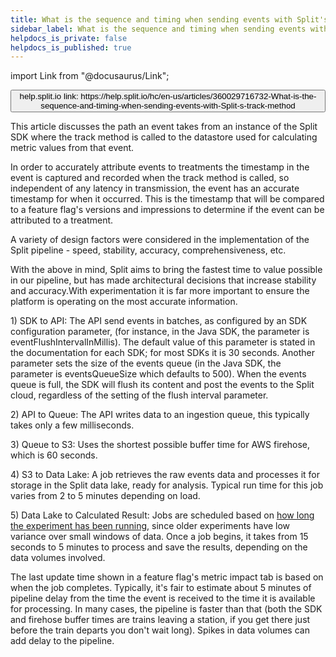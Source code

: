 ```yaml
---
title: What is the sequence and timing when sending events with Split's track method?
sidebar_label: What is the sequence and timing when sending events with Split's track method?
helpdocs_is_private: false
helpdocs_is_published: true
---
```


import Link from "@docusaurus/Link";

<p>
  <button style={{borderRadius:'8px', border:'1px', fontFamily:'Courier New', fontWeight:'800', textAlign:'left'}}> help.split.io link: https://help.split.io/hc/en-us/articles/360029716732-What-is-the-sequence-and-timing-when-sending-events-with-Split-s-track-method </button>
</p>

<p>
  This article discusses the path an event takes from an instance of the Split
  SDK where the track method is called to the datastore used for calculating metric
  values from that event.
</p>
<p>
  In order to accurately attribute events to treatments the timestamp in the event
  is captured and recorded when the track method is called, so independent of any
  latency in transmission, the event has an accurate timestamp for when it occurred.
  This is the timestamp that will be compared to a feature flag's versions and
  impressions to determine if the event can be attributed to a treatment.
</p>
<p>
  A variety of design factors were considered in the implementation of the Split
  pipeline - speed, stability, accuracy, comprehensiveness, etc.
</p>
<p>
  With the above in mind, Split aims to bring the fastest time to value possible
  in our pipeline, but has made architectural decisions that increase stability
  and accuracy.With experimentation it is far more important to ensure the
  platform is operating on the most accurate information.
</p>
<p>
  1) SDK to API: The API send events in batches, as configured by an SDK configuration
  parameter, (for instance, in the Java SDK, the parameter is eventFlushIntervalInMillis).
  The default value of this parameter is stated in the documentation for each SDK;
  for most SDKs it is 30 seconds. Another parameter sets the size of the events
  queue (in the Java SDK, the parameter is
  <span>eventsQueueSize which defaults to 500). When the events queue is full, the SDK will flush its content and post the events to the Split cloud, regardless of the setting of the flush interval parameter.</span>
</p>
<p>
  2) API to Queue: The API writes data to an ingestion queue, this typically takes
  only a few milliseconds.
</p>
<p>
  3) Queue to S3: Uses the shortest possible buffer time for AWS firehose, which
  is 60 seconds.
</p>
<p>
  4) S3 to Data Lake: A job retrieves the raw events data and processes it for
  storage in the Split data lake, ready for analysis. Typical run time for this
  job varies from 2 to 5 minutes depending on load.
</p>
<p>
  5) Data Lake to Calculated Result: Jobs are scheduled based on
  <a href="https://help.split.io/hc/en-us/articles/360019836212-When-are-Metric-Cards-updated" target="_self">how long the experiment has been running</a>,
  since older experiments have low variance over small windows of data. Once a
  job begins, it takes from 15 seconds to 5 minutes to process and save the results,
  depending on the data volumes involved.
</p>
<p>
  The last update time shown in a feature flag's metric impact tab is based on
  when the job completes. Typically, it's fair to estimate about 5 minutes of pipeline
  delay from the time the event is received to the time it is available for processing.
  In many cases, the pipeline is faster than that (both the SDK and firehose buffer
  times are trains leaving a station, if you get there just before the train departs
  you don't wait long). Spikes in data volumes can add delay to the pipeline.
</p>